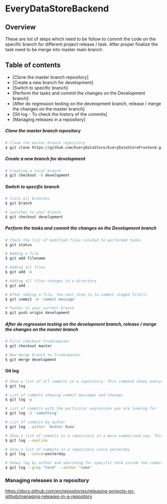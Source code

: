 # EveryDataStoreBackend
## Overview

These are list of steps which need to be follow to commit the code on the specific branch for different project release / task. After proper finalize the task need to be merge into master main branch.

## Table of contents

* [Clone the master branch repository]
* [Create a new branch for development]
* [Switch to specific branch]
* [Perform the tasks and commit the changes on the Development branch]
* [After do regression testing on the development branch, release / merge the changes on the master branch]
* [Git log - To check the history of the commits]
* [Managing releases in a repository]

##### Clone the master branch repository
```sh
# Clone the master branch repository
$ git clone https://github.com/EveryDataStore/EveryDataStoreFrontend.git
```

##### Create a new branch for development
```sh
# Creating a local branch
$ git checkout -b development
```

##### Switch to specific branch
```sh
# lists all branches
$ git branch

# switches to your branch
$ git checkout development
```

##### Perform the tasks and commit the changes on the Development branch
```sh
# Check the list of modified files related to performed tasks
$ git status

# Adding a file
$ git add filename

# Adding all files
$ git add -A

# Adding all files changes in a directory
$ git add .

# After adding a file, the next step is to commit staged file(s)
$ git commit -m 'commit message'

# Pushes to your current branch
$ git push origin development 
```
##### After do regression testing on the development branch, release / merge the changes on the master branch
```sh
# First checkout trunk/master
$ git checkout master

# Now merge branch to trunk/master
$ git merge development
```

#### Git log

```sh
# Show a list of all commits in a repository. This command shows everything about a commit, such as commit ID, author, date and commit message.
$ git log

# List of commits showing commit messages and changes
$ git log -p

# List of commits with the particular expression you are looking for
$ git log -S 'something'

# List of commits by author
$ git log --author 'Author Name'

# Show a list of commits in a repository in a more summarised way. This shows a shorter version of the commit ID and the commit message.
$ git log --oneline

# Show a list of commits in a repository since yesterday
$ git log --since=yesterday

# Shows log by author and searching for specific term inside the commit message
$ git log --grep "term" --author "name"
```

### Managing releases in a repository
https://docs.github.com/en/repositories/releasing-projects-on-github/managing-releases-in-a-repository
